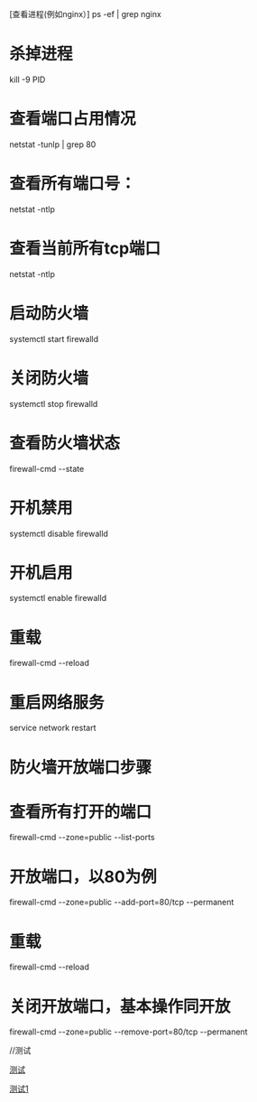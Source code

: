 [查看进程(例如nginx）]
ps -ef | grep nginx

# 杀掉进程
kill -9 PID

# 查看端口占用情况
netstat -tunlp | grep 80

# 查看所有端口号：
netstat -ntlp

# 查看当前所有tcp端口
netstat -ntlp

# 启动防火墙
systemctl start firewalld

# 关闭防火墙
systemctl stop firewalld 

# 查看防火墙状态
firewall-cmd --state

# 开机禁用
systemctl disable firewalld

# 开机启用
systemctl enable firewalld

# 重载
firewall-cmd --reload

# 重启网络服务
service network restart

# 防火墙开放端口步骤
# 查看所有打开的端口
firewall-cmd --zone=public --list-ports 
# 开放端口，以80为例
firewall-cmd --zone=public --add-port=80/tcp --permanent  
# 重载
firewall-cmd --reload

# 关闭开放端口，基本操作同开放
firewall-cmd --zone=public --remove-port=80/tcp --permanent



//测试

[测试](https://www.csdn.net/)

[测试1](https://support.huaweicloud.com/index.html)

















